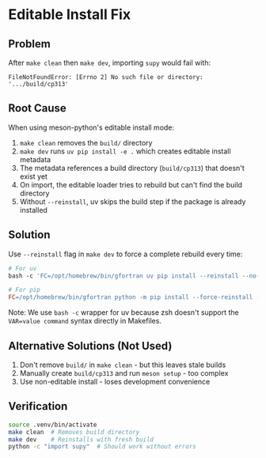 # Editable Install Fix

## Problem

After `make clean` then `make dev`, importing `supy` would fail with:

```
FileNotFoundError: [Errno 2] No such file or directory: '.../build/cp313'
```

## Root Cause

When using meson-python's editable install mode:

1. `make clean` removes the `build/` directory
2. `make dev` runs `uv pip install -e .` which creates editable install metadata
3. The metadata references a build directory (`build/cp313`) that doesn't exist yet
4. On import, the editable loader tries to rebuild but can't find the build directory
5. Without `--reinstall`, uv skips the build step if the package is already installed

## Solution

Use `--reinstall` flag in `make dev` to force a complete rebuild every time:

```makefile
# For uv
bash -c 'FC=/opt/homebrew/bin/gfortran uv pip install --reinstall --no-build-isolation -e ".[dev]"'

# For pip
FC=/opt/homebrew/bin/gfortran python -m pip install --force-reinstall --no-build-isolation -e ".[dev]"
```

Note: We use `bash -c` wrapper for uv because zsh doesn't support the `VAR=value command` syntax directly in Makefiles.

## Alternative Solutions (Not Used)

1. Don't remove `build/` in `make clean` - but this leaves stale builds
2. Manually create `build/cp313` and run `meson setup` - too complex
3. Use non-editable install - loses development convenience

## Verification

```bash
source .venv/bin/activate
make clean  # Removes build directory
make dev    # Reinstalls with fresh build
python -c "import supy"  # Should work without errors
```
